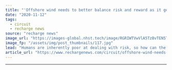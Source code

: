 ```yaml
---
title: "'Offshore wind needs to better balance risk and reward as it gears up for gigawatts'"
date: "2020-11-12"
tags: 
  - circuit
  - recharge news
source: "recharge news"
image_url: "https://images-global.nhst.tech/image/RGRIWTVwVlA5TzBvTEN5Tnl6UzJuL3lxeVc4S1JLWERJVWhJK2FIQ0RYOD0=/nhst/binary/51676782933aeb1f480a789a9d6bc64b"
image_fp: "/assets/img/post_thumbnails/117.jpg"
lead: "Humans are inherently poor at dealing with risk, so how can the sector keep up the pace of developing the technologies it needs to keep expanding? asks Michael Stephenson"
article_url: "https://www.rechargenews.com/circuit/offshore-wind-needs-to-better-balance-risk-and-reward-as-it-gears-up-for-gigawatts/2-1-911877"
---
```


---
